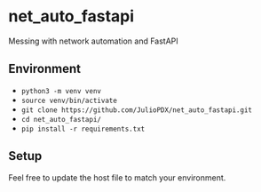 # net_auto_fastapi

Messing with network automation and FastAPI

## Environment

- `python3 -m venv venv`
- `source venv/bin/activate`
- `git clone https://github.com/JulioPDX/net_auto_fastapi.git`
- `cd net_auto_fastapi/`
- `pip install -r requirements.txt`

## Setup

Feel free to update the host file to match your environment.
